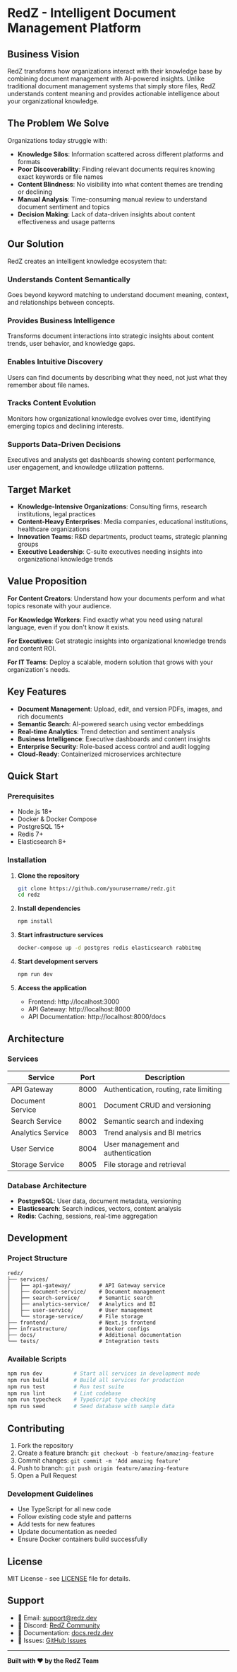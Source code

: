 # RedZ - Intelligent Document Management Platform

## Business Vision

RedZ transforms how organizations interact with their knowledge base by combining document management with AI-powered insights. Unlike traditional document management systems that simply store files, RedZ understands content meaning and provides actionable intelligence about your organizational knowledge.

## The Problem We Solve

Organizations today struggle with:

- **Knowledge Silos**: Information scattered across different platforms and formats
- **Poor Discoverability**: Finding relevant documents requires knowing exact keywords or file names
- **Content Blindness**: No visibility into what content themes are trending or declining
- **Manual Analysis**: Time-consuming manual review to understand document sentiment and topics
- **Decision Making**: Lack of data-driven insights about content effectiveness and usage patterns

## Our Solution

RedZ creates an intelligent knowledge ecosystem that:

### **Understands Content Semantically**

Goes beyond keyword matching to understand document meaning, context, and relationships between concepts.

### **Provides Business Intelligence**

Transforms document interactions into strategic insights about content trends, user behavior, and knowledge gaps.

### **Enables Intuitive Discovery**

Users can find documents by describing what they need, not just what they remember about file names.

### **Tracks Content Evolution**

Monitors how organizational knowledge evolves over time, identifying emerging topics and declining interests.

### **Supports Data-Driven Decisions**

Executives and analysts get dashboards showing content performance, user engagement, and knowledge utilization patterns.

## Target Market

- **Knowledge-Intensive Organizations**: Consulting firms, research institutions, legal practices
- **Content-Heavy Enterprises**: Media companies, educational institutions, healthcare organizations
- **Innovation Teams**: R&D departments, product teams, strategic planning groups
- **Executive Leadership**: C-suite executives needing insights into organizational knowledge trends

## Value Proposition

**For Content Creators**: Understand how your documents perform and what topics resonate with your audience.

**For Knowledge Workers**: Find exactly what you need using natural language, even if you don't know it exists.

**For Executives**: Get strategic insights into organizational knowledge trends and content ROI.

**For IT Teams**: Deploy a scalable, modern solution that grows with your organization's needs.

## Key Features

- **Document Management**: Upload, edit, and version PDFs, images, and rich documents
- **Semantic Search**: AI-powered search using vector embeddings
- **Real-time Analytics**: Trend detection and sentiment analysis
- **Business Intelligence**: Executive dashboards and content insights
- **Enterprise Security**: Role-based access control and audit logging
- **Cloud-Ready**: Containerized microservices architecture

## Quick Start

### Prerequisites

- Node.js 18+
- Docker & Docker Compose
- PostgreSQL 15+
- Redis 7+
- Elasticsearch 8+

### Installation

1. **Clone the repository**

   ```bash
   git clone https://github.com/yourusername/redz.git
   cd redz
   ```

2. **Install dependencies**

   ```bash
   npm install
   ```

3. **Start infrastructure services**

   ```bash
   docker-compose up -d postgres redis elasticsearch rabbitmq
   ```

4. **Start development servers**

   ```bash
   npm run dev
   ```

5. **Access the application**
   - Frontend: http://localhost:3000
   - API Gateway: http://localhost:8000
   - API Documentation: http://localhost:8000/docs

## Architecture

### Services

| Service           | Port | Description                            |
| ----------------- | ---- | -------------------------------------- |
| API Gateway       | 8000 | Authentication, routing, rate limiting |
| Document Service  | 8001 | Document CRUD and versioning           |
| Search Service    | 8002 | Semantic search and indexing           |
| Analytics Service | 8003 | Trend analysis and BI metrics          |
| User Service      | 8004 | User management and authentication     |
| Storage Service   | 8005 | File storage and retrieval             |

### Database Architecture

- **PostgreSQL**: User data, document metadata, versioning
- **Elasticsearch**: Search indices, vectors, content analysis
- **Redis**: Caching, sessions, real-time aggregation

## Development

### Project Structure

```
redz/
├── services/
│   ├── api-gateway/         # API Gateway service
│   ├── document-service/    # Document management
│   ├── search-service/      # Semantic search
│   ├── analytics-service/   # Analytics and BI
│   ├── user-service/        # User management
│   └── storage-service/     # File storage
├── frontend/                # Next.js frontend
├── infrastructure/          # Docker configs
├── docs/                    # Additional documentation
└── tests/                   # Integration tests
```

### Available Scripts

```bash
npm run dev          # Start all services in development mode
npm run build        # Build all services for production
npm run test         # Run test suite
npm run lint         # Lint codebase
npm run typecheck    # TypeScript type checking
npm run seed         # Seed database with sample data
```

## Contributing

1. Fork the repository
2. Create a feature branch: `git checkout -b feature/amazing-feature`
3. Commit changes: `git commit -m 'Add amazing feature'`
4. Push to branch: `git push origin feature/amazing-feature`
5. Open a Pull Request

### Development Guidelines

- Use TypeScript for all new code
- Follow existing code style and patterns
- Add tests for new features
- Update documentation as needed
- Ensure Docker containers build successfully

## License

MIT License - see [LICENSE](LICENSE) file for details.

## Support

- 📧 Email: support@redz.dev
- 💬 Discord: [RedZ Community](https://discord.gg/redz)
- 📖 Documentation: [docs.redz.dev](https://docs.redz.dev)
- 🐛 Issues: [GitHub Issues](https://github.com/yourusername/redz/issues)

---

**Built with ❤️ by the RedZ Team**
